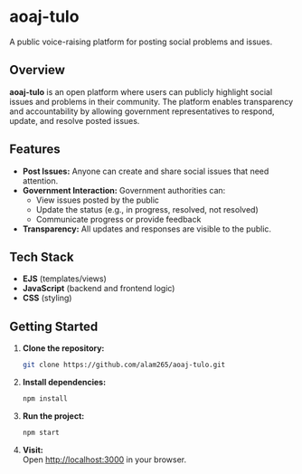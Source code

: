 # aoaj-tulo

A public voice-raising platform for posting social problems and issues.

## Overview

**aoaj-tulo** is an open platform where users can publicly highlight social issues and problems in their community. The platform enables transparency and accountability by allowing government representatives to respond, update, and resolve posted issues.

## Features

- **Post Issues:** Anyone can create and share social issues that need attention.
- **Government Interaction:** Government authorities can:
  - View issues posted by the public
  - Update the status (e.g., in progress, resolved, not resolved)
  - Communicate progress or provide feedback
- **Transparency:** All updates and responses are visible to the public.

## Tech Stack

- **EJS** (templates/views)
- **JavaScript** (backend and frontend logic)
- **CSS** (styling)

## Getting Started

1. **Clone the repository:**
   ```bash
   git clone https://github.com/alam265/aoaj-tulo.git
   ```
2. **Install dependencies:**
   ```bash
   npm install
   ```
3. **Run the project:**
   ```bash
   npm start
   ```
4. **Visit:**  
   Open [http://localhost:3000](http://localhost:3000) in your browser.
